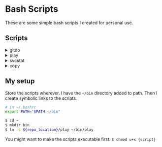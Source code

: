 # Bash Scripts

These are some simple bash scripts I created for personal use.

## Scripts

<details>
<summary>gitdo</summary>

Usage: `gitdo [options] <commit message>`

A wrapper for frequently used git commands. When run, it shows the results of `git status` and adds, commits, and pushes automatically. Default behaviour can be customized. See `gitdo -h` for in-depth help.

Example:
```bash
# Add and commit all changes
$ gitdo "Commit message here"
# Add and commit without asking for confirmation (a stands for auto)
$ gitdo -a "Commit message here"
# Add, commit, and push without asking for confirmation
$ gitdo -pa "Commit message here"
# Add, commit, and push to 'upstream' without confirmation
$ gitdo -par upstream "Commit message here"
```
<hr>
</details>

<details>
<summary>play</summary>

Usage: `play [keyword]`

When invoked, the script checks the music directory and tries to find a playlist (.xspf extension) and opens it in vlc. If no playlist is found it checks the Albums folder and finds any album with the given keyword and play those in vlc. If no albums are found, it searches the whole music directory, including song/artist names and adds everything that contains the keyword and plays it in vlc.

The root music directory should be set as an environment variable PLAYLIST_ROOT.
`export PLAYLIST_ROOT="/path/to/music"`
<hr>
</details>

<details>
<summary>svcstat</summary>

Usage: `svcstat [-oneline | -o | stopall]`

Helps to monitor the status of services, specially when you start/stop them frequently. The services checked by the script are in an array, where you can add new services or remove them easily. When invoked with root permissions and the parameter 'stopall' (i.e `$ svcstat stopall`) all services in the array will be stopped.

The `-o` or `-oneline` options trim the output and just show whether the service is active or not.
<hr>
</details>

<details>
<summary>copy</summary>

Usage: `copy (source) (destination)`

It just calls rsync. I use this when I want to copy something and see progress as well. As of now, this could have been done easier with an alias.
<hr>
</details>

## My setup
Store the scripts wherever. I have the `~/bin` directory added to path. Then I create symbolic links to the scripts.

```bash
# in ~/.bashrc
export PATH="$PATH:~/bin"

$ cd ~
$ mkdir bin
$ ln -s ${repo_location}/play ~/bin/play
```
You might want to make the scripts executable first.
`$ chmod u+x {script}`

